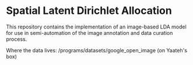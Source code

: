 # Spatial Latent Dirichlet Allocation

This repository contains the implementation of an image-based LDA model for use in semi-automation of the image annotation and data curation process.


Where the data lives: /programs/datasets/google_open_image (on Yaateh's box)
